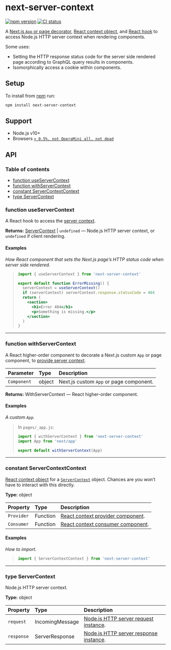 # next-server-context

[![npm version](https://badgen.net/npm/v/next-server-context)](https://npm.im/next-server-context) [![CI status](https://github.com/jaydenseric/next-server-context/workflows/CI/badge.svg)](https://github.com/jaydenseric/next-server-context/actions)

A [Next.js `App` or page decorator](#function-withservercontext), [React context object](#constant-servercontextcontext), and [React hook](#function-useservercontext) to access Node.js HTTP server context when rendering components.

Some uses:

- Setting the HTTP response status code for the server side rendered page according to GraphQL query results in components.
- Isomorphically access a cookie within components.

## Setup

To install from [npm](https://npmjs.com) run:

```sh
npm install next-server-context
```

## Support

- Node.js v10+
- Browsers [`> 0.5%, not OperaMini all, not dead`](https://browserl.ist/?q=%3E+0.5%25%2C+not+OperaMini+all%2C+not+dead)

## API

### Table of contents

- [function useServerContext](#function-useservercontext)
- [function withServerContext](#function-withservercontext)
- [constant ServerContextContext](#constant-servercontextcontext)
- [type ServerContext](#type-servercontext)

### function useServerContext

A React hook to access the [server context](#constant-servercontextcontext).

**Returns:** [ServerContext](#type-servercontext) | `undefined` — Node.js HTTP server context, or `undefined` if client rendering.

#### Examples

_How React component that sets the Next.js page’s HTTP status code when server side rendered._

> ```jsx
> import { useServerContext } from 'next-server-context'
>
> export default function ErrorMissing() {
>   serverContext = useServerContext()
>   if (serverContext) serverContext.response.statusCode = 404
>   return (
>     <section>
>       <h1>Error 404</h1>
>       <p>Something is missing.</p>
>     </section>
>   )
> }
> ```

---

### function withServerContext

A React higher-order component to decorate a Next.js custom `App` or page component, to [provide server context](#constant-servercontextcontext).

| Parameter   | Type   | Description                             |
| :---------- | :----- | :-------------------------------------- |
| `Component` | object | Next.js custom `App` or page component. |

**Returns:** WithServerContext — React higher-order component.

#### Examples

_A custom `App`._

> In `pages/_app.js`:
>
> ```jsx
> import { withServerContext } from 'next-server-context'
> import App from 'next/app'
>
> export default withServerContext(App)
> ```

---

### constant ServerContextContext

[React context object](https://reactjs.org/docs/context#api) for a [`ServerContext`](#type-servercontext) object. Chances are you won’t have to interact with this directly.

**Type:** object

| Property | Type | Description |
| :-- | :-- | :-- |
| `Provider` | Function | [React context provider component](https://reactjs.org/docs/context#contextprovider). |
| `Consumer` | Function | [React context consumer component](https://reactjs.org/docs/context#contextconsumer). |

#### Examples

_How to import._

> ```js
> import { ServerContextContext } from 'next-server-context'
> ```

---

### type ServerContext

Node.js HTTP server context.

**Type:** object

| Property | Type | Description |
| :-- | :-- | :-- |
| `request` | IncomingMessage | [Node.js HTTP server request instance](https://nodejs.org/api/http.html#http_class_http_incomingmessage). |
| `response` | ServerResponse | [Node.js HTTP server response instance](https://nodejs.org/api/http.html#http_class_http_serverresponse). |
